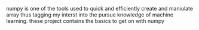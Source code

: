 numpy is one of the tools used to quick and efficiently create
and maniulate array thus tagging my interst into the pursue knowledge
of machine learning.
these project contains the basics to get on with numpy
